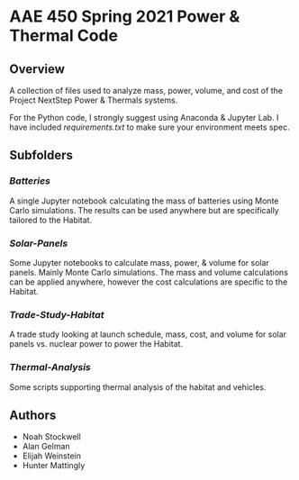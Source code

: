 # AAE 450 Spring 2021 Power & Thermal Code

## Overview

A collection of files used to analyze mass, power, volume, and cost of the Project NextStep Power & Thermals systems.

For the Python code, I strongly suggest using Anaconda & Jupyter Lab. I have included _requirements.txt_ to make sure your environment meets spec.

## Subfolders

### _Batteries_

A single Jupyter notebook calculating the mass of batteries using Monte Carlo simulations. The results can be used anywhere but are specifically tailored to the Habitat.

### _Solar-Panels_

Some Jupyter notebooks to calculate mass, power, & volume for solar panels. Mainly Monte Carlo simulations. The mass and volume calculations can be applied anywhere, however the cost calculations are specific to the Habitat.

### _Trade-Study-Habitat_

A trade study looking at launch schedule, mass, cost, and volume for solar panels vs. nuclear power to power the Habitat.

### _Thermal-Analysis_

Some scripts supporting thermal analysis of the habitat and vehicles.

## Authors

- Noah Stockwell
- Alan Gelman
- Elijah Weinstein
- Hunter Mattingly
